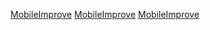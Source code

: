 [MobileImprove](http://www.mahaixiang.cn/ydseo/1529.html)
[MobileImprove](http://www.mahaixiang.cn/ydseo/1529.html)
[MobileImprove](http://www.mahaixiang.cn/ydseo/1529.html)
